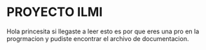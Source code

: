 # PROYECTO ILMI

Hola princesita si llegaste a leer esto es por que eres una pro en la progrmacion y pudiste encontrar el archivo de documentacion.

